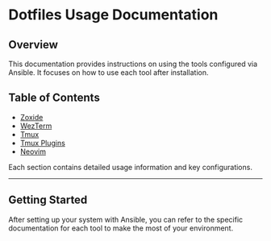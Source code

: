 # Dotfiles Usage Documentation

## Overview
This documentation provides instructions on using the tools configured via Ansible. It focuses on how to use each tool after installation.

## Table of Contents

- [Zoxide](./zoxide/zoxide.md)
- [WezTerm](./wezterm/wezterm.md)
- [Tmux](./tmux/tmux.md)
- [Tmux Plugins](./tmux/tmux_plugins.md)
- [Neovim](./nvim/README.md)

Each section contains detailed usage information and key configurations.

---

## Getting Started
After setting up your system with Ansible, you can refer to the specific documentation for each tool to make the most of your environment.

